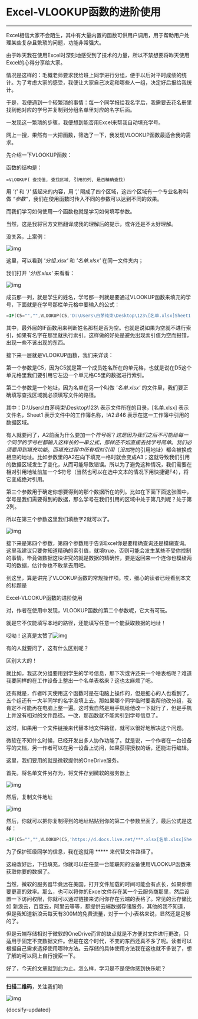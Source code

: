 # Excel-VLOOKUP函数的进阶使用

---

Excel相信大家不会陌生，其中有大量内置的函数可供用户调用，用于帮助用户处理某些复杂且繁琐的问题，功能非常强大。

由于昨天我在使用Excel时深刻地感受到了技术的力量，所以不禁想要将昨天使用Excel的心得分享给大家。

情况是这样的：毛概老师要求我给班上同学进行分组，便于以后对平时成绩的统计。为了考虑大家的感受，我便让大家自己决定和哪些人一组，决定好后报给我统计。

于是，我便遇到一个较繁琐的事情：每一个同学报给我名字后，我需要去花名册里找到他对应的学号并复制到分组名单里对应的名字后面。

一发现这一繁琐的步骤，我便想到能否用Excel来帮我自动填充学号。

网上一搜，果然有一大把函数，筛选了一下，我发现VLOOKUP函数最适合我的需求。

先介绍一下VLOOKUP函数：

函数的结构是：

`=VLOOKUP( 查找值, 查找区域, 引用的列, 是否精确查找)`

用 *'('* 和 *')'* 括起来的内容，用 *','* 隔成了四个区域，这四个区域有一个专业名称叫做 *“参数”*，我们在使用函数时传入不同的参数可以达到不同的效果。

而我们学习如何使用一个函数也就是学习如何填写参数。

当然，这是我将官方文档翻译成我的理解后的提示，或许还是不太好理解。

没关系，上案例：

![img](.\Excel-VLOOKUP函数的进阶使用.src.image\aHR0cHM6Ly9tbWJpei5xcGljLmNuL21tYml6X3BuZy94aHdIaWFRUVcyZ3NuSVlRYzhCQndVNmNTRmRyYm1mMzhkQUhhV0ZIVFB2QVBaZWp6ZVY5VTRrRmtnRE56VVZiMGVHWWVvMjVxZndSV0toUnBlbFNnc3cvNjQw.jfif)


这里，可以看到 *'分组.xlsx'* 和 *'名单.xlsx'* 在同一文件夹内；

我们打开 *'分组.xlsx'* 来看看：

![img](.\Excel-VLOOKUP函数的进阶使用.src.image\aHR0cHM6Ly9tbWJpei5xcGljLmNuL21tYml6X3BuZy94aHdIaWFRUVcyZ3NuSVlRYzhCQndVNmNTRmRyYm1mMzh6OExNb3JVY1lnNjJhdXA3blZPZjcyTG96RDFEaHNDOVQzOGFETjc4ZXRPMThMSmF1NE5FOVEvNjQw.jfif)


成员那一列，就是学生的姓名，学号那一列就是要通过VLOOKUP函数来填充的学号，下面就是在学号那栏单元格中要输入的公式：

```powershell
=IF(C5="","",VLOOKUP(C5,'D:\Users\白茅纯束\Desktop\123\[名单.xlsx]Sheet1'!$A$2:$B$46,2,FALSE))
```

其中，最外层的IF函数用来判断姓名那栏是否为空。也就是说如果为空就不进行索引，如果有名字在那里就执行索引。这样做的好处是避免出现索引值为空而报错，出现一些不该出现的东西。

接下来一层就是VLOOKUP函数，我们来详谈：

第一个参数是C5，因为C5就是第一个成员姓名所在的单元格，也就是说在D5这个单元格里我们要引用它左边一个单元格C5里的数据进行索引。

第二个参数是一个地址，因为名单在另一个叫做 *'名单.xlsx'* 的文件里，我们要正确填写查找区域就必须填写文件的路径。

其中：D:\Users\白茅纯束\Desktop\123\ 表示文件所在的目录，[名单.xlsx] 表示文件名，Sheet1 表示文件中的工作簿名称，!$A$2:$B$46 表示在这一工作簿中引用的数据区域。

  

有人就要问了，A2前面为什么要加一个$符号呢？这是因为我们之后不可能给每一个同学的学号栏都输入这样长的一串公式，那样还不如直接去找学号简单。我们必须要用到填充功能。而填充过程中所有相对引用（没加$符的引用地址）都会被换成相应的地址。比如参数里的A2在向下填充一格时就会变成A3；这就导致我们引用的数据区域发生了变化，从而可能导致错误。所以为了避免这种情况，我们需要在相对引用地址前加一个$符号（当然也可以在选中文本的情况下用快捷键F4），将它变成绝对引用。

第三个参数用于确定你想要得到的那个数据所在的列。比如在下面下面这张图中，学号是我们需要得到的数据，那么学号在我们引用的区域中处于第几列呢？处于第2列。

所以在第三个参数这里我们填数字2就可以了。

![img](.\Excel-VLOOKUP函数的进阶使用.src.image\aHR0cHM6Ly9tbWJpei5xcGljLmNuL21tYml6X3BuZy94aHdIaWFRUVcyZ3NuSVlRYzhCQndVNmNTRmRyYm1mMzhSd2hyV1NkTGx2OEVNQWVTQm1aRTU5MTZwek9aWUZoVVV4YjBQTnVpYzZCVUZsTHY0bmhhMnBRLzY0MA.jfif)


接下来是第四个参数，第四个参数用于告诉Excel你是要精确查询还是模糊查询。这里我建议只要你知道精确的索引值，就填true，否则可能会发生某些不受你控制的事情。毕竟做数据这块讲究的就是数据的精确性，要是返回来一个连你也模棱两可的数据，估计你也不敢拿去用吧。

到这里，算是讲完了VLOOKUP函数的常规操作项。哎，细心的读者已经看到本文的标题是

Excel-VLOOKUP函数的进阶使用

对，作者在使用中发现，VLOOKUP函数的第二个参数呢，它大有可玩。

就是它不仅能填写本地的路径，还能填写任意一个能获取数据的地址！

哎呦！这真是太赞了![img](.\Excel-VLOOKUP函数的进阶使用.src.image\aHR0cHM6Ly9yZXMud3gucXEuY29tL21wcmVzL2h0bWxlZGl0aW9uL2ltYWdlcy9pY29uL2NvbW1vbi9lbW90aW9uX3BhbmVsL3NtaWxleS9zbWlsZXlfNzkucG5n.jfif)

有的人就要问了，这有什么区别呢？

区别大大的！

就比如，我这次分组要用到学生的学号信息，那下次或许还来一个啥表格呢？难道我要同样的在工作设备上整出一个名单表格来？这也太麻烦了吧。

还有就是，作者昨天使用这个函数时是在电脑上操作的，但是细心的人也看到了，五个组还有一大半同学的名字没填上去。那如果哪个同学临时要我帮他改分组，我肯定不可能再在电脑上整一遍。这时我自然是用手机给他改一下就行了，但是手机上并没有相对的文件路径。一改，那函数就不能索引到学号信息了。

这时，如果用一个文件链接来代替本地文件路径，就可以很好地解决这个问题。

微软在不知什么时候，已经开发出多人协作功能了。就是说，一个作者在一台设备写的文档，另一作者可以在另一设备上访问，如果获得授权的话，还能进行编辑。

这里，我们要用的就是微软提供的OneDrive服务。

首先，将名单文件另存为，将文件存到微软的服务器上

![img](.\Excel-VLOOKUP函数的进阶使用.src.image\aHR0cHM6Ly9tbWJpei5xcGljLmNuL21tYml6X3BuZy94aHdIaWFRUVcyZ3NuSVlRYzhCQndVNmNTRmRyYm1mMzgySWppYllCRHY4aWJsNW52M1RqbnhpYnAyOGliOUNLb1NUWjIwNHhTOVd4OWhDd1ZZYzlkdW13OG1nLzY0MA.jfif)

然后，复制文件地址

![img](.\Excel-VLOOKUP函数的进阶使用.src.image\aHR0cHM6Ly9tbWJpei5xcGljLmNuL21tYml6X3BuZy94aHdIaWFRUVcyZ3NuSVlRYzhCQndVNmNTRmRyYm1mMzhVVWlhODZpYmVHTTdZQmRBWlBXTG1SZFdnaWFrYWVpYUt6SXBzTlc3T1Z3cmRmT09aZDMyREc3b3h3LzY0MA.jfif)

然后，你就可以把你复制得到的地址粘贴到你的第二个参数里面了，最后公式是这样：

```powershell
=IF(C5="","",VLOOKUP(C5,'https://d.docs.live.net/***.xlsx[名单.xlsx]Sheet1'!$A$2:$B$46,2,FALSE))
```



为了保护班级同学的信息，我在这就用 ***** 来代替文件路径了。

这段改好后，下拉填充，你就可以在任意一台能联网的设备使用VLOOKUP函数来获取你要的数据了。

当然，微软的服务器毕竟远在美国，打开文件加载的时间可能会有点长，如果你想要更高的效率。那么，也可以将你的Excel文件存在某一个云服务商那里，然后设置一下访问权限，你就可以通过链接来访问你存在云端的表格了。常见的云存储比如 新浪云，百度云，阿里云等等，都提供云端数据存储服务，其他的我不知道，但是我知道新浪云每天有300M的免费流量，对于一个小表格来说，显然还是足够的了。

但是云端存储相对于微软的OneDrive而言的缺点就是不方便对文件进行更改，只适用于固定不变数据文件。但是在这个时代，不变的东西还真不多了呢。读者可以根据自己需求选择使用哪种方法。云存储的具体使用方法我在这也就不多说了，想了解的可以网上自行搜索一下。

好了，今天的文章就到此为止。怎么样，学习是不是使你感到快乐呢？

---

**扫描二维码**，关注我们哟

![img](.\Excel-VLOOKUP函数的进阶使用.src.image\aHR0cHM6Ly9tbWJpei5xcGljLmNuL21tYml6X2pwZy94aHdIaWFRUVcyZ3NuSVlRYzhCQndVNmNTRmRyYm1mMzh3YnBkeWRURE1Zb1M3aFBrQVhaVm0wWXJ5aWN4WkhkYXlvNlR1VDR0MEZsQjZEZ0RpYko4dEVkUS82NDA.jfif)



{docsify-updated}